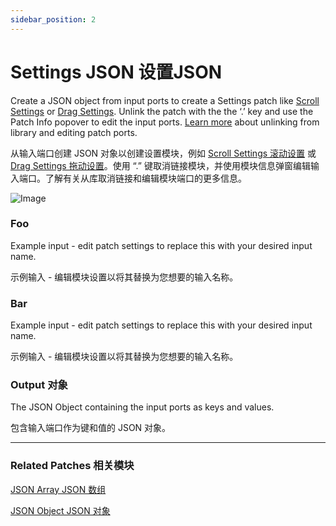```yaml
---
sidebar_position: 2
---
```


# Settings JSON 设置JSON

Create a JSON object from input ports to create a Settings patch like [Scroll Settings](../Interaction/Scroll%20Settings) or [Drag Settings](../Interaction/Drag%20Settings). Unlink the patch with the the ‘.’ key and use the Patch Info popover to edit the input ports. [Learn more](../Workflow/Patch%20Organization) about unlinking from library and editing patch ports.

从输入端口创建 JSON 对象以创建设置模块，例如 [Scroll Settings 滚动设置](../Interaction/Scroll%20Settings) 或 [Drag Settings 拖动设置](../Interaction/Drag%20Settings)。使用 “.” 键取消链接模块，并使用模块信息弹窗编辑输入端口。了解有关从库取消链接和编辑模块端口的更多信息。

![Image](https://s3.us-west-2.amazonaws.com/secure.notion-static.com/4ba5ea15-816a-4084-bbfa-eb7ed37991b4/Untitled.png?X-Amz-Algorithm=AWS4-HMAC-SHA256&X-Amz-Content-Sha256=UNSIGNED-PAYLOAD&X-Amz-Credential=AKIAT73L2G45EIPT3X45%2F20220602%2Fus-west-2%2Fs3%2Faws4_request&X-Amz-Date=20220602T164911Z&X-Amz-Expires=86400&X-Amz-Signature=875bdb56c1b12508e3c6f5c28c0499e70145d69c4711f931dcdb6a6ee138671e&X-Amz-SignedHeaders=host&response-content-disposition=filename%20%3D%22Untitled.png%22&x-id=GetObject)

### Foo

Example input - edit patch settings to replace this with your desired input name.

示例输入 - 编辑模块设置以将其替换为您想要的输入名称。

### Bar

Example input - edit patch settings to replace this with your desired input name.

示例输入 - 编辑模块设置以将其替换为您想要的输入名称。

### Output 对象

The JSON Object containing the input ports as keys and values.

包含输入端口作为键和值的 JSON 对象。

------

### Related Patches 相关模块

[JSON Array JSON 数组](./JSON%20Array)

[JSON Object JSON 对象](./JSON%20Object)
